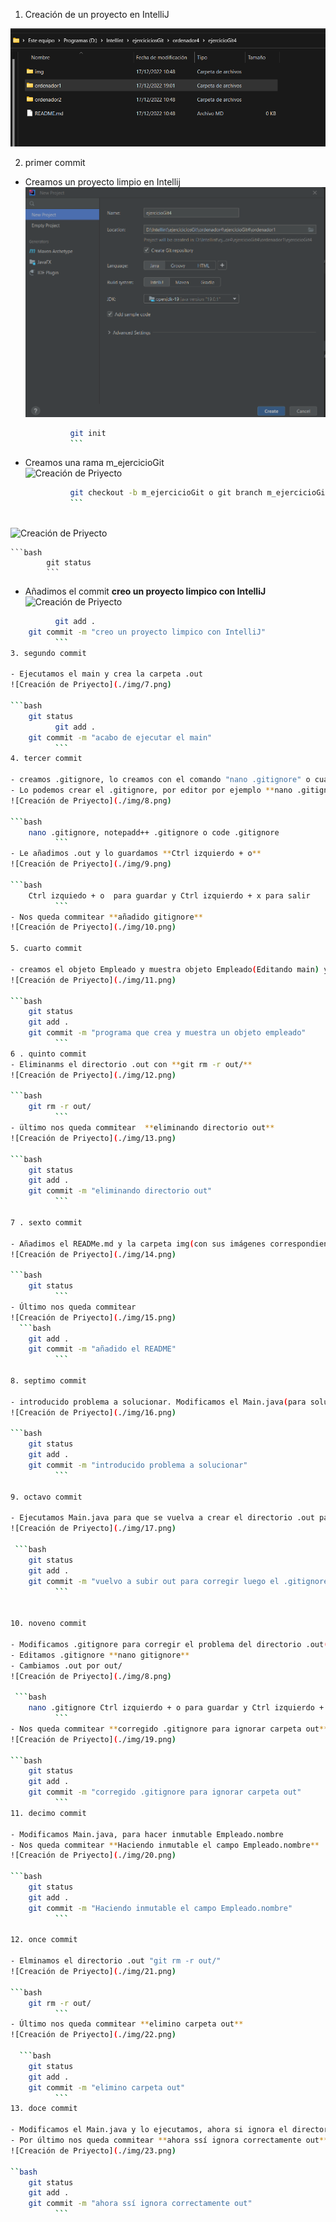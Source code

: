 1. Creación de un proyecto en IntelliJ

![Creación de Priyecto](./img/1.png)

2. primer commit

- Creamos un proyecto limpio en Intellij
![Creación de Priyecto](./img/2.png)
  
  ```bash
			git init
			```
- Creamos una rama m_ejercicioGit      
![Creación de Priyecto](./img/3.png)

  ```bash
			git checkout -b m_ejercicioGit o git branch m_ejercicioGit
			```
   
![Creación de Priyecto](./img/4.png)
    
    ```bash
			git status
			```
 - Añadimos el commit **creo un proyecto limpico con IntelliJ**    
![Creación de Priyecto](./img/5.png)
  
  ```bash
			git add .
      git commit -m "creo un proyecto limpico con IntelliJ"
			```
3. segundo commit

- Ejecutamos el main y crea la carpeta .out
![Creación de Priyecto](./img/7.png)

  ```bash
      git status
			git add .
      git commit -m "acabo de ejecutar el main"
			```
4. tercer commit

- creamos .gitignore, lo creamos con el comando "nano .gitignore" o cualquier editor
- Lo podemos crear el .gitignore, por editor por ejemplo **nano .gitignore**
![Creación de Priyecto](./img/8.png)

  ```bash
      nano .gitignore, notepadd++ .gitignore o code .gitignore
			```
- Le añadimos .out y lo guardamos **Ctrl izquierdo + o**
![Creación de Priyecto](./img/9.png)

  ```bash
      Ctrl izquiedo + o  para guardar y Ctrl izquierdo + x para salir 
			```
 - Nos queda commitear **añadido gitignore**     
![Creación de Priyecto](./img/10.png)

5. cuarto commit

- creamos el objeto Empleado y muestra objeto Empleado(Editando main) y ejecutmos Main.java
![Creación de Priyecto](./img/11.png)
  
  ```bash
      git status
      git add .
      git commit -m "programa que crea y muestra un objeto empleado"
			```
6 . quinto commit
- Eliminanms el directorio .out con **git rm -r out/**
![Creación de Priyecto](./img/12.png)
  
  ```bash
      git rm -r out/
			```
  - ültimo nos queda commitear  **eliminando directorio out**  
![Creación de Priyecto](./img/13.png)
  
  ```bash
      git status
      git add .
      git commit -m "eliminando directorio out"
			```
  
7 . sexto commit

- Añadimos el READMe.md y la carpeta img(con sus imágenes correspondientes)
![Creación de Priyecto](./img/14.png)
  
  ```bash
      git status
			```
 - Último nos queda commitear     
![Creación de Priyecto](./img/15.png)
    ```bash
      git add .
      git commit -m "añadido el README"
			```

8. septimo commit

- introducido problema a solucionar. Modificamos el Main.java(para solucionar el problema del Empleado)
![Creación de Priyecto](./img/16.png)

 ```bash
      git status
      git add .
      git commit -m "introducido problema a solucionar"
			```

9. octavo commit

- Ejecutamos Main.java para que se vuelva a crear el directorio .out para despúes solucionar el problema
![Creación de Priyecto](./img/17.png)
  
   ```bash
      git status
      git add .
      git commit -m "vuelvo a subir out para corregir luego el .gitignore y comprobar su f…"
			```
     
   
10. noveno commit

- Modificamos .gitignore para corregir el problema del directorio .out(para que lo ignore)
- Editamos .gitignore **nano gitignore**
- Cambiamos .out por out/
![Creación de Priyecto](./img/8.png)

   ```bash
      nano .gitignore Ctrl izquierdo + o para guardar y Ctrl izquierdo + x para salir
			```
- Nos queda commitear **corregido .gitignore para ignorar carpeta out**
![Creación de Priyecto](./img/19.png)

  ```bash
      git status
      git add .
      git commit -m "corregido .gitignore para ignorar carpeta out"
			```
11. decimo commit

- Modificamos Main.java, para hacer inmutable Empleado.nombre
- Nos queda commitear **Haciendo inmutable el campo Empleado.nombre**
![Creación de Priyecto](./img/20.png)
  
  ```bash
      git status
      git add .
      git commit -m "Haciendo inmutable el campo Empleado.nombre"
			```

12. once commit

- Elminamos el directorio .out "git rm -r out/"
![Creación de Priyecto](./img/21.png)
  
  ```bash
      git rm -r out/
			```
 - Último nos queda commitear **elimino carpeta out**     
![Creación de Priyecto](./img/22.png)
    
    ```bash
      git status
      git add .
      git commit -m "elimino carpeta out"
			```
13. doce commit

- Modificamos el Main.java y lo ejecutamos, ahora si ignora el directorio .out/
- Por último nos queda commitear **ahora ssí ignora correctamente out**
![Creación de Priyecto](./img/23.png) 
  
  ``bash
      git status
      git add .
      git commit -m "ahora ssí ignora correctamente out"
			```
  
